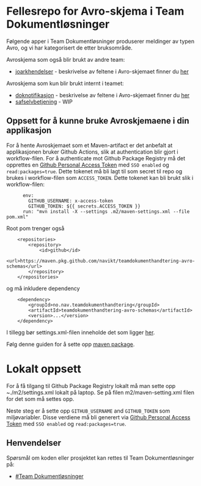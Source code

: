# Fellesrepo for Avro-skjema i Team Dokumentløsninger
Følgende apper i Team Dokumentløsninger produserer meldinger av typen Avro, og vi har kategorisert de etter bruksområde.

Avroskjema som også blir brukt av andre team:
- [joarkhendelser](https://github.com/navikt/joarkhendelser) - beskrivelse av feltene i Avro-skjemaet finner du [her](https://confluence.adeo.no/display/BOA/Joarkhendelser)

Avroskjema som kun blir brukt internt i teamet:
- [doknotifikasjon](https://github.com/navikt/doknotifikasjon) - beskrivelse av feltene i Avro-skjemaet finner du [her](https://confluence.adeo.no/display/BOA/doknotifikasjon+-+Funksjonell+Beskrivelse)
- [safselvbetjening](https://github.com/navikt/safselvbetjening) - WIP

## Oppsett for å kunne bruke Avroskjemaene i din applikasjon

For å hente Avroskjemaet som et Maven-artifact er det anbefalt at applikasjonen bruker Github Actions, slik at authentication blir gjort i workflow-filen. 
For å authenticate mot Github Package Registry må det opprettes en [Github Personal Access Token](https://github.com/settings/tokens) med `SSO enabled` og `read:packages=true`. 
Dette tokenet må bli lagt til som secret til repo og brukes i workflow-filen som `ACCESS_TOKEN`. Dette tokenet kan bli brukt slik i workflow-filen:

```
      env:
        GITHUB_USERNAME: x-access-token
        GITHUB_TOKEN: ${{ secrets.ACCESS_TOKEN }}
      run: "mvn install -X --settings .m2/maven-settings.xml --file pom.xml"
```

Root pom trenger også
```
	<repositories>
		<repository>
			<id>github</id>
			<url>https://maven.pkg.github.com/navikt/teamdokumenthandtering-avro-schemas</url>
		</repository>
	</repositories>
```
og må inkludere dependency
```
    <dependency>
        <groupId>no.nav.teamdokumenthandtering</groupId>
        <artifactId>teamdokumenthandtering-avro-schemas</artifactId>
        <version>...</version>
    </dependency>
```

I tillegg bør settings.xml-filen inneholde det som ligger [her](https://github.com/navikt/teamdokumenthandtering-avro-schemas/blob/master/m2/maven-settings.xml).

Følg denne guiden for å sette opp [maven package](https://docs.github.com/en/packages/working-with-a-github-packages-registry/working-with-the-apache-maven-registry).

# Lokalt oppsett

For å få tilgang til Github Package Registry lokalt må man sette opp ~./m2/settings.xml lokalt på laptop. Se på filen m2/maven-setting.xml filen for det som må settes opp.

Neste steg er å sette opp `GITHUB_USERNAME` and `GITHUB_TOKEN` som miljøvariabler. Disse verdiene må bli generert via [Github Personal Access Token](https://github.com/settings/tokens) med `SSO enabled` og `read:packages=true`.

## Henvendelser
Spørsmål om koden eller prosjektet kan rettes til Team Dokumentløsninger på:
* [\#Team Dokumentløsninger](https://app.slack.com/client/T5LNAMWNA/C6W9E5GPJ)